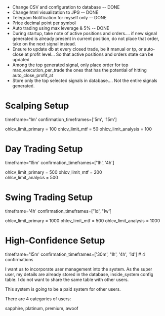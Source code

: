 - Change CSV and configuration to database -- DONE
- Change html visualization to JPG         -- DONE
- Telegram Notification for myself only    -- DONE
- Price decimal point per symbol
- Auto trading using max leverage & 5%     -- DONE
- During startup, take note of active positions and orders.... if new signal generated is already present in current position, do not place that order, take on the next signal instead.
- Ensure to update db at every closed trade, be it manual or tp, or auto-close at profit level... So that active positions and orders state can be updated
- Among the top generated signal, only place order for top max_execution_per_trade the ones that has the potential of hitting auto_close_profit_at 
- Store only the top selected signals in database.... Not the entire signals generated.




# Scalping Setup
timeframe='1m'
confirmation_timeframes=['5m', '15m']

ohlcv_limit_primary = 100
ohlcv_limit_mtf = 50
ohlcv_limit_analysis = 100

# Day Trading Setup  
timeframe='15m'
confirmation_timeframes=['1h', '4h']

ohlcv_limit_primary = 500
ohlcv_limit_mtf = 200  
ohlcv_limit_analysis = 500

# Swing Trading Setup
timeframe='4h' 
confirmation_timeframes=['1d', '1w']

ohlcv_limit_primary = 1000
ohlcv_limit_mtf = 500
ohlcv_limit_analysis = 1000

# High-Confidence Setup
timeframe='15m'
confirmation_timeframes=['30m', '1h', '4h', '1d']  # 4 confirmations




I want us to incorporate user management into the system. As the super user, my details are already stored in the database, inside_system config table. I do not want to share the same table with other users.

This system is going to be a paid system for other users.

There are 4 categories of users:

sapphire, platinum, premium, awoof